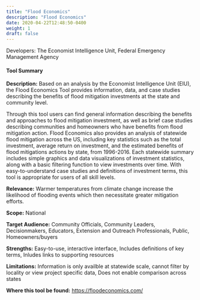 ```yaml
---
title: "Flood Economics"
description: "Flood Economics"
date: 2020-04-22T12:48:50-0400
weight: 1
draft: false
---
```

Developers: The Economist Intelligence Unit, Federal Emergency Management Agency

#### Tool Summary
**Description:** Based on an analysis by the Economist Intelligence Unit (EIU), the Flood Economics Tool provides information, data, and case studies describing the benefits of flood mitigation investments at the state and community level. 

Through this tool users can find general information describing the benefits and approaches to flood mitigation investment, as well as brief case studies describing communities and homeowners who have benefits from flood mitigation action. Flood Economics also provides an analysis of statewide flood mitigation across the US, including key statistics such as the total investment, average return on investment, and the estimated benefits of flood mitigations actions by state, from 1996-2016.  Each statewide summary includes simple graphics and data visualizations of investment statistics, along with a basic filtering function to view investments over time. With easy-to-understand case studies and definitions of investment terms, this tool is appropriate for users of all skill levels.

**Relevance:** Warmer temperatures from climate change increase the likelihood of flooding events which then necessitate greater mitigation efforts.

**Scope:** National

**Target Audience:** Community Officials, Community Leaders, Decisionmakers, Educators, Extension and Outreach Professionals, Public, Homeowners/buyers

**Strengths:** Easy-to-use, interactive interface, Includes definitions of key terms, Inludes links to supporting resources

**Limitations:** Information is only availble at statewide scale, cannot filter by locality or view project specific data, Does not enable comparison across states

**Where this tool be found:** https://floodeconomics.com/
